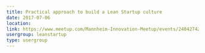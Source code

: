 ```yaml
---
title: Practical approach to build a Lean Startup culture 
date: 2017-07-06
location: 
link: https://www.meetup.com/Mannheim-Innovation-Meetup/events/240427423/
usergroup: leanstartup
type: usergroup
---
```

